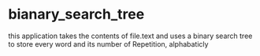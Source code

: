 # bianary_search_tree
this application takes the contents of file.text and uses a binary search tree to store every word and its number of Repetition, alphabaticly
